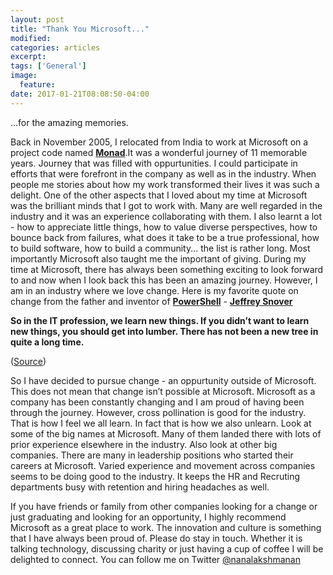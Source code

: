 ```yaml
---
layout: post
title: "Thank You Microsoft..."
modified:
categories: articles
excerpt:
tags: ['General']
image:
  feature:
date: 2017-01-21T08:08:50-04:00
---
```

...for the amazing memories.

Back in November 2005, I relocated from India to work at Microsoft on a project code named
[**Monad**](http://www.jsnover.com/Docs/MonadManifesto.pdf).It was a wonderful journey of 11 memorable years. Journey that
was filled with oppurtunities. I could participate in efforts that were forefront in the company as well as in the
industry. When people me stories about how my work transformed their lives it was such a delight. One of the other
aspects that I loved about my time at Microsoft was the brilliant minds that I got to work with. Many are well regarded
in the industry and it was an experience collaborating with them. I also learnt a lot - how to appreciate little things, 
how to value diverse perspectives, how to bounce back from failures, what does it take to be a true professional, how
to build software, how to build a community... the list is rather long. Most importantly Microsoft also taught me the
important of giving. During my time at Microsoft, there has always been something exciting to look forward to and now 
when I look back this has been an amazing journey.
However, I am in an industry where we love change. Here is my favorite quote on change from the father and inventor of
[**PowerShell**](https://msdn.microsoft.com/powershell) - [**Jeffrey Snover**](https://twitter.com/jsnover)

**So in the IT profession, we learn new things. If you didn’t want to learn new things, you should get into lumber. 
There has not been a new tree in quite a long time.**

([Source](http://snoverisms.com/43-2/))

So I have decided to pursue change - an oppurtunity outside of Microsoft. This does not mean that change isn’t possible
at Microsoft. Microsoft as a company has been constantly changing and I am proud of having been through the journey. 
However, cross pollination is good for the industry. That is how I feel we all learn. In fact that is how we also unlearn.
Look at some of the big names at Microsoft. Many of them landed there with lots of prior experience elsewhere in the industry. Also look at other big
companies. There are many in leadership positions who started their careers at Microsoft. Varied experience and
movement across companies seems to be doing good to the industry. It keeps the HR and Recruting departments busy with
retention and hiring headaches as well.

If you have friends or family from other companies looking for a change or just graduating and looking for an opportunity,
I highly recommend Microsoft as a great place to work. The innovation and culture is something that I have always been 
proud of. Please do stay in touch. Whether it is talking technology, discussing charity or just having a cup of coffee I 
will be delighted to connect. You can follow me on Twitter [@nanalakshmanan](https://twitter.com/NanaLakshmanan)  
